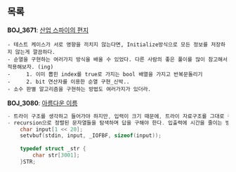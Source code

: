 목록
-----

**BOJ_3671**: [산업 스파이의 편지](https://www.acmicpc.net/problem/3671)
```
- 테스트 케이스가 서로 영향을 끼치지 않는다면, Initialize방식으로 모든 정보를 저장하지 않는게 깔끔하다.
- 순열을 구현하는 여러가지 방식을 배울 수 있었다. 다른 사람의 좋은 풀이를 많이 참고해서 적용해보자. (ing)
-     1. 이미 뽑힌 index를 true로 가지는 bool 배열을 가지고 반복문돌리기
-     2. bit 연산자를 이용한 순열 구현_신박..
- 소수 판별 알고리즘을 구현하는 방법도 여러가지가 있더라.
```

**BOJ_3080**: [아름다운 이름](https://www.acmicpc.net/problem/3080)
```c
- 트라이 구조를 생각하고 들어가야 하지만, 입력이 크기 때문에, 트라이 자료구조를 그대로 구현하면 메모리 초과가 무조건 뜬다.
- recursion으로 정렬된 문자열들을 탐색하며 답을 구해야 한다. 입출력에 시간을 줄이는 방법들을 배웠다.
    char input[1 << 20];
    setvbuf(stdin, input, _IOFBF, sizeof(input));
    
    typedef struct _str {
        char str[3001];
    }STR;
```
